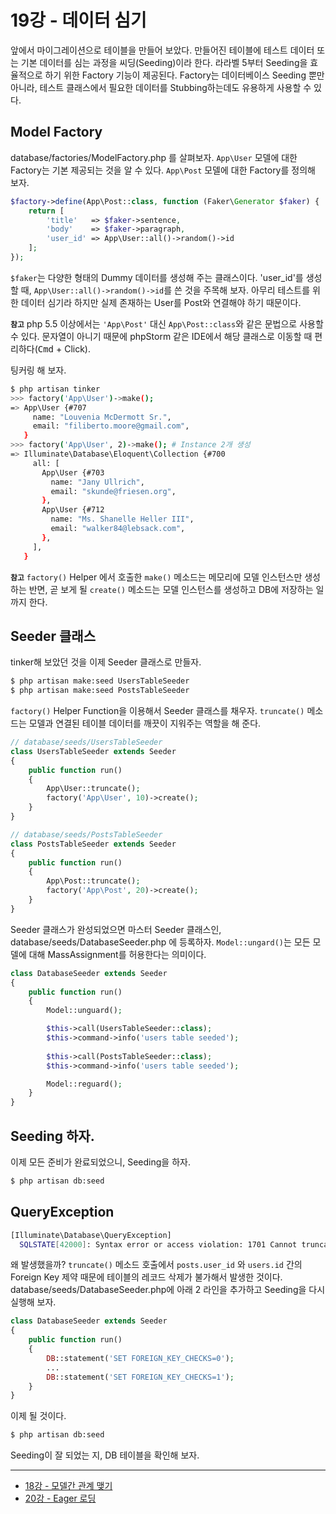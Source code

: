 # 19강 - 데이터 심기
 
앞에서 마이그레이션으로 테이블을 만들어 보았다. 만들어진 테이블에 테스트 데이터 또는 기본 데이터를 심는 과정을 씨딩(Seeding)이라 한다. 라라벨 5부터 Seeding을 효율적으로 하기 위한 Factory 기능이 제공된다. Factory는 데이터베이스 Seeding 뿐만 아니라, 테스트 클래스에서 필요한 데이터를 Stubbing하는데도 유용하게 사용할 수 있다.

## Model Factory

database/factories/ModelFactory.php 를 살펴보자. `App\User` 모델에 대한 Factory는 기본 제공되는 것을 알 수 있다. `App\Post` 모델에 대한 Factory를 정의해 보자.

```php
$factory->define(App\Post::class, function (Faker\Generator $faker) {
    return [
        'title'   => $faker->sentence,
        'body'    => $faker->paragraph,
        'user_id' => App\User::all()->random()->id
    ];
});
```

`$faker`는 다양한 형태의 Dummy 데이터를 생성해 주는 클래스이다. 'user_id'를 생성할 때, `App\User::all()->random()->id`를 쓴 것을 주목해 보자. 아무리 테스트를 위한 데이터 심기라 하지만 실제 존재하는 User를 Post와 연결해야 하기 때문이다.

**`참고`** php 5.5 이상에서는 `'App\Post'` 대신 `App\Post::class`와 같은 문법으로 사용할 수 있다. 문자열이 아니기 때문에 phpStorm 같은 IDE에서 해당 클래스로 이동할 때 편리하다(<kbd>Cmd</kbd> + Click).
 
팅커링 해 보자.

```bash
$ php artisan tinker
>>> factory('App\User')->make();
=> App\User {#707
     name: "Louvenia McDermott Sr.",
     email: "filiberto.moore@gmail.com",
   }
>>> factory('App\User', 2)->make(); # Instance 2개 생성
=> Illuminate\Database\Eloquent\Collection {#700
     all: [
       App\User {#703
         name: "Jany Ullrich",
         email: "skunde@friesen.org",
       },
       App\User {#712
         name: "Ms. Shanelle Heller III",
         email: "walker84@lebsack.com",
       },
     ],
   }
```

**`참고`** `factory()` Helper 에서 호출한 `make()` 메소드는 메모리에 모델 인스턴스만 생성하는 반면, 곧 보게 될 `create()` 메소드는 모델 인스턴스를 생성하고 DB에 저장하는 일까지 한다. 

## Seeder 클래스

tinker해 보았던 것을 이제 Seeder 클래스로 만들자.

```bash
$ php artisan make:seed UsersTableSeeder
$ php artisan make:seed PostsTableSeeder
```

`factory()` Helper Function을 이용해서 Seeder 클래스를 채우자. `truncate()` 메소드는 모델과 연결된 테이블 데이터를 깨끗이 지워주는 역할을 해 준다.

```php
// database/seeds/UsersTableSeeder
class UsersTableSeeder extends Seeder 
{
    public function run() 
    {
        App\User::truncate();
        factory('App\User', 10)->create();
    }
}

// database/seeds/PostsTableSeeder
class PostsTableSeeder extends Seeder
{
    public function run()
    {
        App\Post::truncate();
        factory('App\Post', 20)->create();
    }
}
```

Seeder 클래스가 완성되었으면 마스터 Seeder 클래스인, database/seeds/DatabaseSeeder.php 에 등록하자. `Model::ungard()`는 모든 모델에 대해 MassAssignment를 허용한다는 의미이다.

```php
class DatabaseSeeder extends Seeder
{
    public function run()
    {
        Model::unguard();

        $this->call(UsersTableSeeder::class);
        $this->command->info('users table seeded');
        
        $this->call(PostsTableSeeder::class);
        $this->command->info('users table seeded');

        Model::reguard();
    }
}

```

## Seeding 하자.

이제 모든 준비가 완료되었으니, Seeding을 하자.

```bash
$ php artisan db:seed
```

## QueryException

```bash
[Illuminate\Database\QueryException]
  SQLSTATE[42000]: Syntax error or access violation: 1701 Cannot truncate a table referenced in a foreign key constraint ...
```

왜 발생했을까? `truncate()` 메소드 호출에서 `posts.user_id` 와 `users.id` 간의 Foreign Key 제약 때문에 테이블의 레코드 삭제가 불가해서 발생한 것이다. database/seeds/DatabaseSeeder.php에 아래 2 라인을 추가하고 Seeding을 다시 실행해 보자.

```php
class DatabaseSeeder extends Seeder
{
    public function run()
    {
        DB::statement('SET FOREIGN_KEY_CHECKS=0');
        ...
        DB::statement('SET FOREIGN_KEY_CHECKS=1');
    }
}
```

이제 될 것이다.

```bash
$ php artisan db:seed
```

Seeding이 잘 되었는 지, DB 테이블을 확인해 보자.

---

- [18강 - 모델간 관계 맺기](18-eloquent-relationships.md)
- [20강 - Eager 로딩](20-eager-loading.md)